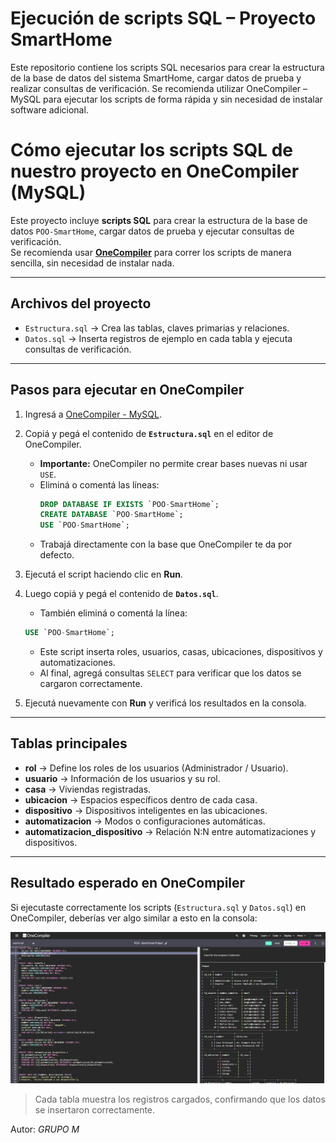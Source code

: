 # Ejecución de scripts SQL – Proyecto SmartHome

Este repositorio contiene los scripts SQL necesarios para crear la estructura de la base de datos del sistema SmartHome, cargar datos de prueba y realizar consultas de verificación. Se recomienda utilizar OneCompiler – MySQL para ejecutar los scripts de forma rápida y sin necesidad de instalar software adicional.




#  Cómo ejecutar los scripts SQL de nuestro proyecto en OneCompiler (MySQL)  

Este proyecto incluye **scripts SQL** para crear la estructura de la base de datos `POO-SmartHome`, cargar datos de prueba y ejecutar consultas de verificación.  
Se recomienda usar **[OneCompiler](https://onecompiler.com/mysql)** para correr los scripts de manera sencilla, sin necesidad de instalar nada.  

---

## Archivos del proyecto  
- `Estructura.sql` → Crea las tablas, claves primarias y relaciones.  
- `Datos.sql` → Inserta registros de ejemplo en cada tabla y ejecuta consultas de verificación.  

---

##  Pasos para ejecutar en OneCompiler  

1. Ingresá a  [OneCompiler - MySQL](https://onecompiler.com/mysql).  

2. Copiá y pegá el contenido de **`Estructura.sql`** en el editor de OneCompiler.  
   -  **Importante:** OneCompiler no permite crear bases nuevas ni usar `USE`.  
     - Eliminá o comentá las líneas:  
       ```sql
       DROP DATABASE IF EXISTS `POO-SmartHome`;
       CREATE DATABASE `POO-SmartHome`;
       USE `POO-SmartHome`;
       ```  
     - Trabajá directamente con la base que OneCompiler te da por defecto.  

3. Ejecutá el script haciendo clic en **Run**.  

4. Luego copiá y pegá el contenido de **`Datos.sql`**.  
   -  También eliminá o comentá la línea:  
     ```sql
     USE `POO-SmartHome`;
     ```  
   - Este script inserta roles, usuarios, casas, ubicaciones, dispositivos y automatizaciones.  
   - Al final, agregá consultas `SELECT` para verificar que los datos se cargaron correctamente.  

5. Ejecutá nuevamente con **Run** y verificá los resultados en la consola.  

---

##  Tablas principales  
- **rol** → Define los roles de los usuarios (Administrador / Usuario).  
- **usuario** → Información de los usuarios y su rol.  
- **casa** → Viviendas registradas.  
- **ubicacion** → Espacios específicos dentro de cada casa.  
- **dispositivo** → Dispositivos inteligentes en las ubicaciones.  
- **automatizacion** → Modos o configuraciones automáticas.  
- **automatizacion_dispositivo** → Relación N:N entre automatizaciones y dispositivos.  

---

##  Resultado esperado en OneCompiler

Si ejecutaste correctamente los scripts (`Estructura.sql` y `Datos.sql`) en OneCompiler, deberías ver algo similar a esto en la consola:

![Resultado en OneCompiler](./imagen_onecompiler.png)

> Cada tabla muestra los registros cargados, confirmando que los datos se insertaron correctamente.


 Autor: *GRUPO M*

